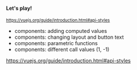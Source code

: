 #### Let's play!

<small>

https://vuejs.org/guide/introduction.html#api-styles

</small>

- components: adding computed values
- components: changing layout and button text
- components: parametric functions
- components: different call values (1, -1)


<aside class="notes">

https://vuejs.org/guide/introduction.html#api-styles

</aside>
